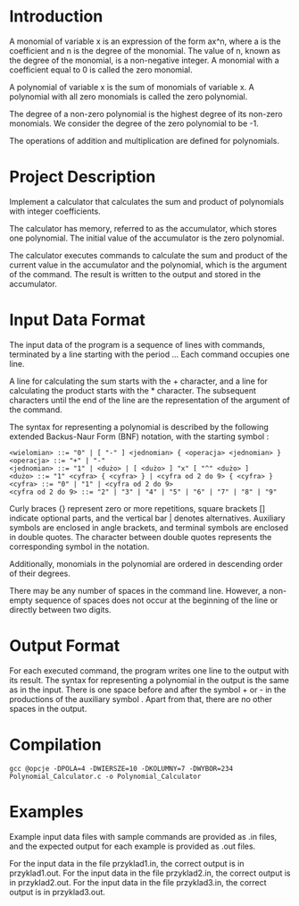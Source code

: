 # Introduction
A monomial of variable x is an expression of the form ax^n, where a is the coefficient and n is the degree of the monomial. The value of n, known as the degree of the monomial, is a non-negative integer. A monomial with a coefficient equal to 0 is called the zero monomial.

A polynomial of variable x is the sum of monomials of variable x. A polynomial with all zero monomials is called the zero polynomial.

The degree of a non-zero polynomial is the highest degree of its non-zero monomials. We consider the degree of the zero polynomial to be -1.

The operations of addition and multiplication are defined for polynomials.

# Project Description
Implement a calculator that calculates the sum and product of polynomials with integer coefficients.

The calculator has memory, referred to as the accumulator, which stores one polynomial. The initial value of the accumulator is the zero polynomial.

The calculator executes commands to calculate the sum and product of the current value in the accumulator and the polynomial, which is the argument of the command. The result is written to the output and stored in the accumulator.

# Input Data Format
The input data of the program is a sequence of lines with commands, terminated by a line starting with the period ... Each command occupies one line.

A line for calculating the sum starts with the + character, and a line for calculating the product starts with the * character. The subsequent characters until the end of the line are the representation of the argument of the command.

The syntax for representing a polynomial is described by the following extended Backus-Naur Form (BNF) notation, with the starting symbol <wielomian>:
```
<wielomian> ::= "0" | [ "-" ] <jednomian> { <operacja> <jednomian> }
<operacja> ::= "+" | "-"
<jednomian> ::= "1" | <dużo> | [ <dużo> ] "x" [ "^" <dużo> ]
<dużo> ::= "1" <cyfra> { <cyfra> } | <cyfra od 2 do 9> { <cyfra> }
<cyfra> ::= "0" | "1" | <cyfra od 2 do 9>
<cyfra od 2 do 9> ::= "2" | "3" | "4" | "5" | "6" | "7" | "8" | "9"
```
Curly braces {} represent zero or more repetitions, square brackets [] indicate optional parts, and the vertical bar | denotes alternatives. Auxiliary symbols are enclosed in angle brackets, and terminal symbols are enclosed in double quotes. The character between double quotes represents the corresponding symbol in the notation.

Additionally, monomials in the polynomial are ordered in descending order of their degrees.

There may be any number of spaces in the command line. However, a non-empty sequence of spaces does not occur at the beginning of the line or directly between two digits.

# Output Format
For each executed command, the program writes one line to the output with its result. The syntax for representing a polynomial in the output is the same as in the input. There is one space before and after the symbol + or - in the productions of the auxiliary symbol <operacja>. Apart from that, there are no other spaces in the output.

# Compilation
```
gcc @opcje -DPOLA=4 -DWIERSZE=10 -DKOLUMNY=7 -DWYBOR=234 Polynomial_Calculator.c -o Polynomial_Calculator
```

# Examples
Example input data files with sample commands are provided as .in files, and the expected output for each example is provided as .out files.

For the input data in the file przyklad1.in, the correct output is in przyklad1.out.
For the input data in the file przyklad2.in, the correct output is in przyklad2.out.
For the input data in the file przyklad3.in, the correct output is in przyklad3.out.
